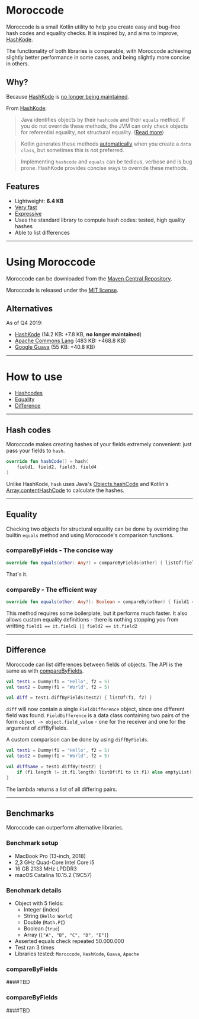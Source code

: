 # Moroccode

Moroccode is a small Kotlin utility to help you create easy and bug-free hash codes and equality checks. It is
inspired by, and aims to improve, [HashKode](https://github.com/PvdBerg1998/HashKode).

The functionality of both libraries is comparable, with Moroccode achieving slightly better performance in some cases, 
and being slightly more concise in others.

## Why?
Because [HashKode](https://github.com/PvdBerg1998/HashKode) is [no longer being maintained](https://github.com/PvdBerg1998/HashKode/issues/3#issuecomment-553642518).

From [HashKode](https://github.com/PvdBerg1998/HashKode#why):
> Java identifies objects by their `hashcode` and their `equals` method. If you do not override these methods, the JVM can only check objects for referential equality, not structural equality. ([Read more](https://kotlinlang.org/docs/reference/equality.html#equality))

> Kotlin generates these methods [automatically](https://kotlinlang.org/docs/reference/data-classes.html#data-classes) when you create a `data class`, but sometimes this is not preferred.

> Implementing `hashcode` and `equals` can be tedious, verbose and is bug prone. HashKode provides concise ways to override these methods.

## Features
- Lightweight: **6.4 KB**
- [Very fast](#benchmarks)
- [Expressive](#how-to-use)
- Uses the standard library to compute hash codes: tested, high quality hashes
- Able to list differences

---
  
# Using Moroccode
Moroccode can be downloaded from the [Maven Central Repository]().

Moroccode is released under the [MIT license](LICENSE.md).

## Alternatives
As of Q4 2019:
- [HashKode](https://github.com/PvdBerg1998/HashKode) (14.2 KB: +7.8 KB, **no longer maintained**)
- [Apache Commons Lang](https://commons.apache.org/proper/commons-lang/apidocs/org/apache/commons/lang3/builder/HashCodeBuilder.html) (483 KB: +468.8 KB)
- [Google Guava](https://github.com/google/guava/wiki/CommonObjectUtilitiesExplained) (55 KB: +40.8 KB)

---

# How to use
- [Hashcodes](#hash-codes)
- [Equality](#equality)
- [Difference](#difference)

---

## Hash codes
Moroccode makes creating hashes of your fields extremely convenient: just pass your fields to `hash`.
```kotlin
override fun hashCode() = hash(
    field1, field2, field3, field4
)
```
Unlike HashKode, `hash` uses Java's [Objects.hashCode](https://docs.oracle.com/javase/7/docs/api/java/util/Objects.html#hashCode%28java.lang.Object%29) and Kotlin's [Array.contentHashCode](https://kotlinlang.org/api/latest/jvm/stdlib/kotlin.collections/content-hash-code.html) to calculate the hashes.

---

## Equality
Checking two objects for structural equality can be done by overriding the builtin `equals` method and using Moroccode's comparison functions.

### compareByFields - The concise way

```Kotlin
override fun equals(other: Any?) = compareByFields(other) { listOf(field1, field2, field3, ...) }
``` 

That's it.

### compareBy - The efficient way

```Kotlin
override fun equals(other: Any?): Boolean = compareBy(other) { field1 == it.field1 && field2 == it.field2 && ... }
```

This method requires some boilerplate, but it performs much faster. It also allows custom equality definitions - there is nothing stopping you from writting `field1 == it.field1 || field2 == it.field2`

---

## Difference
Moroccode can list differences between fields of objects. The API is the same as with [compareByFields](#comparebyfields---the-concise-way).
```kotlin
val test1 = Dummy(f1 = "Hello", f2 = 5)
val test2 = Dummy(f1 = "World", f2 = 5)

val diff = test1.diffByFields(test2) { listOf(f1, f2) }
```
`diff` will now contain a single `FieldDifference` object, since one different field was found.
`FieldDifference` is a data class containing two pairs of the form `object -> object.field_value` - one for the receiver and one for the argument of diffByFields.

A custom comparison can be done by using `diffByFields`.

```kotlin
val test1 = Dummy(f1 = "Hello", f2 = 5)
val test2 = Dummy(f1 = "World", f2 = 5)

val diffSame = test1.diffBy(test2) {
    if (f1.length != it.f1.length) listOf(f1 to it.f1) else emptyList()
}
```

The lambda returns a list of all differing pairs.

---

## Benchmarks
Moroccode can outperform alternative libraries.

### Benchmark setup
- MacBook Pro (13-inch, 2018)
- 2,3 GHz Quad-Core Intel Core i5
- 16 GB 2133 MHz LPDDR3
- macOS Catalina 10.15.2 (19C57)

### Benchmark details
- Object with 5 fields:
    - Integer (index)
    - String (`Hello World`)
    - Double (`Math.PI`)
    - Boolean (`true`)
    - Array<String> (`["A", "B", "C", "D", "E"]`)
- Asserted equals check repeated 50.000.000
- Test ran 3 times
- Libraries tested: `Moroccode`, `HashKode`, `Guava`, `Apache`

### compareByFields
####TBD

### compareByFields
####TBD
